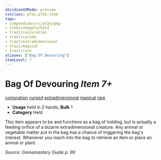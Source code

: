 ```yaml
---
obsidianUIMode: preview
cssclass: pf2e,pf2e-item
tags:
- compendium/src/pf2e/gmg
- item/category/held
- trait/conjuration
- trait/cursed
- trait/extradimensional
- trait/magical
- trait/rare
aliases: ["Bag Of Devouring"]
itemLevel: 7
---
```

# Bag Of Devouring *Item 7+*  
[conjuration](../../../rules/traits/conjuration.md)  [cursed](../../../rules/traits/cursed-gmg.md)  [extradimensional](../../../rules/traits/extradimensional.md)  [magical](../../../rules/traits/magical.md)  [rare](../../../rules/traits/rare.md)  

- **Usage** held in 2 hands; **Bulk** 1
- **Category** Held

This item appears to be and functions as a bag of holding, but is actually a feeding orifice of a bizarre extradimensional creature. Any animal or vegetable matter put in the bag has a chance of triggering the bag's interest. Whenever you reach into the bag to retrieve an item or place an animal or plant.

*Source: Gamemastery Guide p. 90*